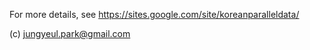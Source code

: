 For more details, see https://sites.google.com/site/koreanparalleldata/

(c) jungyeul.park@gmail.com

